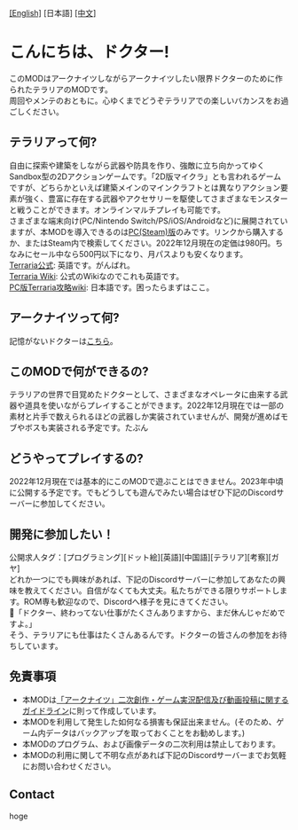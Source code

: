 [[English]](README.md) [日本語] [[中文]](README_ZH.md)

# こんにちは、ドクター!
このMODはアークナイツしながらアークナイツしたい限界ドクターのために作られたテラリアのMODです。<br>
周回やメンテのおともに。心ゆくまでどうぞテラリアでの楽しいバカンスをお過ごしください。

## テラリアって何?
自由に探索や建築をしながら武器や防具を作り、強敵に立ち向かってゆくSandbox型の2Dアクションゲームです。「2D版マイクラ」とも言われるゲームですが、どちらかといえば建築メインのマインクラフトとは異なりアクション要素が強く、豊富に存在する武器やアクセサリーを駆使してさまざまなモンスターと戦うことができます。オンラインマルチプレイも可能です。<br>
さまざまな端末向け(PC/Nintendo Switch/PS/iOS/Androidなど)に展開されていますが、本MODを導入できるのは[PC(Steam)版](https://store.steampowered.com/app/105600/)のみです。リンクから購入するか、またはSteam内で検索してください。2022年12月現在の定価は980円。ちなみにセール中なら500円以下になり、月パスよりも安くなります。<br>
[Terraria公式](https://www.terraria.org): 英語です。がんばれ。<br>
[Terraria Wiki](https://terraria.fandom.com/wiki/Terraria_Wiki): 公式のWikiなのでこれも英語です。<br>
[PC版Terraria攻略wiki](http://terraria.arcenserv.info/wiki/メインページ): 日本語です。困ったらまずはここ。

## アークナイツって何?
記憶がないドクターは[こちら](https://www.arknights.jp)。

## このMODで何ができるの?
テラリアの世界で目覚めたドクターとして、さまざまなオペレータに由来する武器や道具を使いながらプレイすることができます。2022年12月現在では一部の素材と片手で数えられるほどの武器しか実装されていませんが、開発が進めばモブやボスも実装される予定です。たぶん

## どうやってプレイするの?
2022年12月現在では基本的にこのMODで遊ぶことはできません。2023年中頃に公開する予定です。でもどうしても遊んでみたい場合はぜひ下記のDiscordサーバーに参加してください。

## 開発に参加したい！
公開求人タグ：[プログラミング][ドット絵][英語][中国語][テラリア][考察][ガヤ]<br>
どれか一つにでも興味があれば、下記のDiscordサーバーに参加してあなたの興味を教えてください。自信がなくても大丈夫。私たちができる限りサポートします。ROM専も歓迎なので、Discordへ様子を見にきてください。<br>
🐰「ドクター、終わってない仕事がたくさんありますから、まだ休んじゃだめですよ。」<br>
そう、テラリアにも仕事はたくさんあるんです。ドクターの皆さんの参加をお待ちしています。

## 免責事項
- 本MODは[「アークナイツ」二次創作・ゲーム実況配信及び動画投稿に関するガイドライン](https://www.arknights.jp/news/117)に則って作成しています。
- 本MODを利用して発生した如何なる損害も保証出来ません。(そのため、ゲーム内データはバックアップを取っておくことをお勧めします。)
- 本MODのプログラム、および画像データの二次利用は禁止しております。
- 本MODの利用に関して不明な点があれば下記のDiscordサーバーまでお気軽にお問い合わせください。

## Contact
hoge
